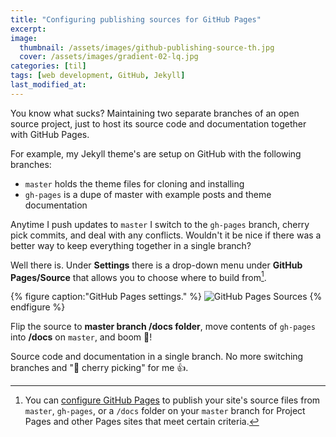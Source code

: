 ```yaml
---
title: "Configuring publishing sources for GitHub Pages"
excerpt:
image: 
  thumbnail: /assets/images/github-publishing-source-th.jpg
  cover: /assets/images/gradient-02-lq.jpg
categories: [til]
tags: [web development, GitHub, Jekyll]
last_modified_at:
---
```


You know what sucks? Maintaining two separate branches of an open source project, just to host its source code and documentation together with GitHub Pages.

For example, my Jekyll theme's are setup on GitHub with the following branches:

- `master` holds the theme files for cloning and installing
- `gh-pages` is a dupe of master with example posts and theme documentation

Anytime I push updates to `master` I switch to the `gh-pages` branch, cherry pick commits, and deal with any conflicts. Wouldn't it be nice if there was a better way to keep everything together in a single branch?

Well there is. Under **Settings** there is a drop-down menu under **GitHub Pages/Source** that allows you to choose where to build from[^sources].

[^sources]: You can [configure GitHub Pages](https://help.github.com/articles/configuring-a-publishing-source-for-github-pages/) to publish your site's source files from `master`, `gh-pages`, or a `/docs` folder on your `master` branch for Project Pages and other Pages sites that meet certain criteria.

{% figure caption:"GitHub Pages settings." %}
![GitHub Pages Sources](/assets/images/github-pages-options.jpg)
{% endfigure %}

Flip the source to **master branch /docs folder**, move contents of `gh-pages` into **/docs** on `master`, and boom :tada:!

Source code and documentation in a single branch. No more switching branches and ":cherries: cherry picking" for me :thumbsup:.
